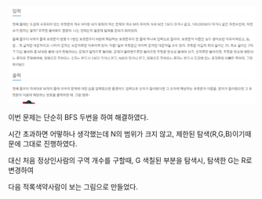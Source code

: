 ![img.png](../_image/나는야_포켓몬_마스터.png)

이번 문제는 단순히 BFS 두번을 하여 해결하였다.

시간 초과하면 어떻하나 생각했는데 N의 범위가 크지 않고, 제한된 탐색(R,G,B)이기때문에 그대로 진행하였다.

대신 처음 정상인사람의 구역 개수를 구할때, G 색칠된 부분을 탐색시, 탐색한 G는 R로 변경하여 

다음 적록색약사람이 보는 그림으로 만들었다.